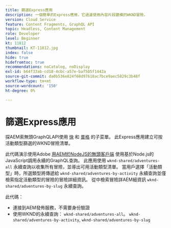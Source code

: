 ```yaml
---
title: 篩選Express應用
description: 一個簡單的Express應用，它過濾使用內容片段建模的WKND冒險。
version: Cloud Service
feature: Content Fragments, GraphQL API
topic: Headless, Content Management
role: Developer
level: Beginner
kt: 11812
thumbnail: KT-11812.jpg
index: false
hide: true
hidefromtoc: true
recommendations: noCatalog, noDisplay
exl-id: b64f33ab-cd18-4cbc-a57e-baf505f1442a
source-git-commit: da0b536e824f68d97618ac7bce9aec5829c3b48f
workflow-type: tm+mt
source-wordcount: '150'
ht-degree: 0%

---
```


# 篩選Express應用

探AEM索無頭GraphQLAPI使用 [快](https://expressjs.com/) 和 [普格](https://pugjs.org/) 的子菜單。 此Express應用建立可按活動類型篩選的WKND冒險清單。

此代碼演示使用Adobe [用AEM於NodeJS的無頭客戶端](https://github.com/adobe/aem-headless-client-nodejs#aem-headless-client-for-nodejs) 使用基於Node.js的JavaScript調用永續的GraphQL查詢。 此應用使用 `wknd-shared/adventures-all` 永續查詢以收集所有冒險，並導出可用活動類型清單。 當用戶選擇「活動類型」時，所選類型將傳遞給 `wknd-shared/adventures-by-activity` 永續查詢並僅檢索指定活動類型的冒險的冒險詳細資訊。 從中檢索冒險詳AEM細資訊 `wknd-shared/adventures-by-slug` 永續查詢。

此代碼：

+ 連接到AEM發佈服務，不需要身份驗證
+ 使用WKND的永續查詢： `wknd-shared/adventures-all`。 `wknd-shared/adventures-by-activity`, `wknd-shared/adventures-by-slug`
